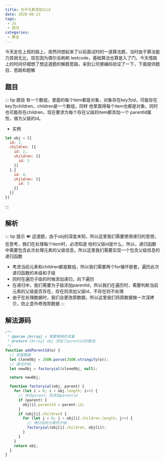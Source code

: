 ```yaml
---
title: 为子元素添加父id
date: 2020-06-23
tags:
 - JS
 - 递归
categories:
 - 算法
---
```

今天走在上班的路上，突然间想起来了以前面试时的一道算法题，当时由于算法能力其弱无比，现在因为偶尔会刷刷
leetcode，基础算法也算是入了门，今天借路上的时间仔细想了想这道题的解题思路，来到公司便编码验证了一下，下面提供题目、思路和题解
## 题目
::: tip 题目
有一个数组，里面的每个item都是对象，对象存在key为id，可能存在key为children，children是一个数组，同样
他里面得每个item也都是对象，同时也可能存在children，现在要求为每个存在父级的item都添加一个
parentId属性，值为父级的id。
* 实例

```js
let obj = [{
  id: 1,
  children: [{
    id: 2,
    children: [{
      id: 3
    }]
  },{
    id: 4,
    children: [{
      id: 5
    }]
  }]
}]

```
:::

## 解析 <Badge text="解法说明"/>
::: tip 提示
:loud_sound:
这道题，由于obj的深度未知，所以这里我们需要使用递归的思想，在思考，我们在处理每个item时，必须知道
他的父级id是什么，所以，递归函数中需要包含此次处理元素的父级信息。所以这里我们需要实现一个包含父级信息的递归函数
* 考虑当前元素和children都是数组，所以我们需要两个for循环嵌套，遍历此次递归函数的本级和子级
* 同时在遍历子级的时候添加递归，向下遍历
* 在递归中，我们需要为子级添加parentId，所以我们在遍历时，需要判断当前元素的父级是否存在，存在则添加父级id，不存在则不处理
* 由于在处理数据时，我们会更改原数据，所以这里我们将原数据做一次深拷贝，防止意外修改原数据
:::

## 解法源码
```js
/**
 * @param {Array} o 需要替换的变量
 * @return {Array} obj 添加了parentId的数组
 */
function addParentId(o) {
  // 克隆数据
  let cloneObj = JSON.parse(JSON.stringify(o));
  // 递归开始
  let newObj = factoryial(cloneObj, null);

  return newObj;

  function factoryial(obj, parent) {
    for (let i = 0; i < obj.length; i++) {
      // 存在parent，则添加parentid
      if (parent) {
        obj[i].parentId = parent.id;
      }
      if (obj[i].children) {
        for (let j = 0; j < obj[i].children.length; j++) {
          // 递归当前元素的子级
          factoryial(obj[i].children, obj[i]);
        }
      }
    } 
    return obj;
  }
}

```